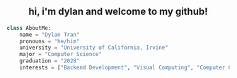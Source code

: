 <h2 align=center>hi, i'm dylan and welcome to my github!</h2>

```py
class AboutMe:
    name = "Dylan Tran"
    pronouns = "he/him"
    university = "University of California, Irvine"
    major = "Computer Science"
    graduation = "2028"
    interests = ["Backend Development", "Visual Computing", "Computer Graphics"]
```
